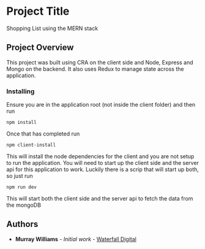# Project Title

Shopping List using the MERN stack

## Project Overview

This project was built using CRA on the client side and Node, Express and Mongo on the backend. It also uses Redux to manage state across the application.

### Installing

Ensure you are in the application root (not inside the client folder) and then run 
```
npm install
```

Once that has completed run
```
npm client-install 
```

This will install the node dependencies for the client and you are not setup to run the application. You will need to start up the client side and the server api for this application to work. Luckily there is a scrip that will start up both, so just run 
```
npm run dev 
```

This will start both the client side and the server api to fetch the data from the mongoDB

## Authors

* **Murray Williams** - *Initial work* - [Waterfall Digital](https://github.com/murraywilliams/)
